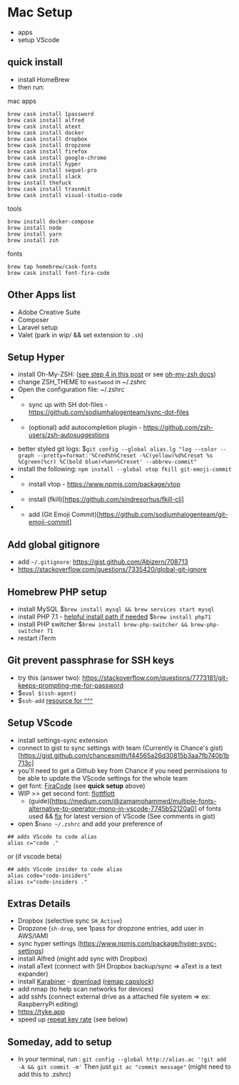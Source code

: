 # Mac Setup

- apps
- setup VScode

## quick install

- install HomeBrew
- then run:

mac apps

```shell
brew cask install 1password
brew cask install alfred
brew cask install atext
brew cask install docker
brew cask install dropbox
brew cask install dropzone
brew cask install firefox
brew cask install google-chrome
brew cask install hyper
brew cask install sequel-pro
brew cask install slack
brew install thefuck
brew cask install trasnmit
brew cask install visual-studio-code
```

tools

```shell
brew install docker-compose
brew install node
brew install yarn
brew install zsh
```

fonts

```shell
brew tap homebrew/cask-fonts
brew cask install font-fira-code
```

## Other Apps list

- Adobe Creative Suite
- Composer
- Laravel setup
- Valet (park in wip/ && set extension to `.sh`)

## Setup Hyper

- install Oh-My-ZSH: ([see step 4 in this post](git@github.com:sodiumhalogenteam/setup-mac.git) or see [oh-my-zsh docs](https://github.com/robbyrussell/oh-my-zsh))
- change ZSH_THEME to `eastwood` in ~/.zshrc
- Open the configuration file: ~/.zshrc
- - sync up with SH dot-files - https://github.com/sodiumhalogenteam/sync-dot-files
- - (optional) add autocompletion plugin - https://github.com/zsh-users/zsh-autosuggestions
<!-- - download Z \$ `cd ~ && curl -OL https://raw.githubusercontent.com/rupa/z/master/z.sh` then [setup Z](https://www.smashingmagazine.com/2015/07/become-command-line-power-user-oh-my-zsh-z/#using-z-to-jump-to-frecent-folders) -->
- better styled git logs: \$`git config --global alias.lg "log --color --graph --pretty=format:'%Cred%h%Creset -%C(yellow)%d%Creset %s %Cgreen(%cr) %C(bold blue)<%an>%Creset' --abbrev-commit"`
- install the following: `npm install --global vtop fkill git-emoji-commit`
- - install vtop - https://www.npmjs.com/package/vtop
- - install (fkill)[https://github.com/sindresorhus/fkill-cli]
- - add (Git Emoji Commit)[https://github.com/sodiumhalogenteam/git-emoji-commit]

## Add global gitignore

- add `~/.gitignore`: https://gist.github.com/Abizern/708713
- https://stackoverflow.com/questions/7335420/global-git-ignore

## Homebrew PHP setup

- install MySQL
  \$`brew install mysql && brew services start mysql`
- install PHP 7.1 - [helpful install path if needed](https://medium.com/@romaninsh/install-php-7-2-xdebug-on-macos-high-sierra-with-homebrew-july-2018-d7968fe7e8b8)
  \$`brew install php71`
- install PHP switcher
  \$`brew install brew-php-switcher && brew-php-switcher 71`
- restart iTerm

## Git prevent passphrase for SSH keys

- try this (answer two): https://stackoverflow.com/questions/7773181/git-keeps-prompting-me-for-password
- \$`eval $(ssh-agent)`
- \$`ssh-add`
  [resource for ^^^](http://stackoverflow.com/questions/10032461/git-keeps-asking-me-for-my-ssh-key-passphrase)

## Setup VScode

- install settings-sync extension
- connect to gist to sync settings with team (Currently is Chance's gist)[https://gist.github.com/chancesmith/f44565a26d30815b3aa7fb740b1b713c]
- you'll need to get a Github key from Chance if you need permissions to be able to update the VScode settings for the whole team
- get font: [FiraCode](https://github.com/tonsky/FiraCode) (see **quick setup** above)
- WIP >> get second font: [flottflott](http://www.1001fonts.com/flottflott-font.html)
  - (guide)[https://medium.com/@zamamohammed/multiple-fonts-alternative-to-operator-mono-in-vscode-7745b52120a0] of fonts used && [fix](https://gist.github.com/nickytonline/8086319bf5836797ee3dea802a77000d) for latest version of VScode (See comments in gist)
- open \$`nano ~/.zshrc` and add your preference of

```
## adds VScode to code alias
alias c="code ."
```
or (if vscode beta)
```
## adds VScode insider to code alias
alias code="code-insiders"
alias c="code-insiders ."
```

## Extras Details

- Dropbox (selective sync `SH_Active`)
- Dropzone (`sh-drop`, see 1pass for dropzone entries, add user in AWS/IAM)
- sync hyper settings (https://www.npmjs.com/package/hyper-sync-settings)
- install Alfred (might add sync with Dropbox)
- install aText (connect with SH Dropbox backup/sync => aText is a text expander)
- install [Karabiner](https://github.com/tekezo/Karabiner-Elements) - [download](https://pqrs.org/osx/karabiner/) ([remap capslock](http://brettterpstra.com/2017/06/15/a-hyper-key-with-karabiner-elements-full-instructions/))
- add nmap (to help scan networks for devices)
- add sshfs (connect external drive as a attached file system => ex: RaspberryPi editing)
- https://tyke.app
- speed up [repeat key rate](https://apple.stackexchange.com/questions/10467/how-to-increase-keyboard-key-repeat-rate-on-os-x) (see below)

## Someday, add to setup

- In your terminal, run : `git config --global http://alias.ac '!git add -A && git commit -m'` Then just `git ac "commit message"` (might need to add this to .zshrc)